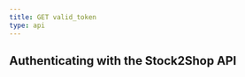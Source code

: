```yaml
---
title: GET valid_token   
type: api
---
```


## Authenticating with the Stock2Shop API






    


